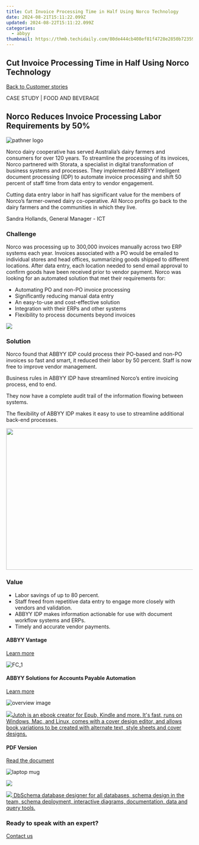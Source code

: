```yaml
---
title: Cut Invoice Processing Time in Half Using Norco Technology
date: 2024-08-21T15:11:22.099Z
updated: 2024-08-22T15:11:22.099Z
categories:
  - abbyy
thumbnail: https://thmb.techidaily.com/80de444cb408ef81f4728e2850b723591d8016d7f4cd61445fe263111407c51f.jpg
---
```


## Cut Invoice Processing Time in Half Using Norco Technology

[Back to Customer stories](https://tools.techidaily.com/abbyy/products/)

CASE STUDY | FOOD AND BEVERAGE

## Norco Reduces Invoice Processing Labor Requirements by 50%

![pathner logo](https://content.abbyy.com/-/media/project/abbyy/abbyy/insights/customer-stories/white-logos/norco-logo-new_white.png?h=71&iar=0&w=121)

Norco dairy cooperative has served Australia’s dairy farmers and consumers for over 120 years. To streamline the processing of its invoices, Norco partnered with Storata, a specialist in digital transformation of business systems and processes. They implemented ABBYY intelligent document processing (IDP) to automate invoice processing and shift 50 percent of staff time from data entry to vendor engagement.

Cutting data entry labor in half has significant value for the members of Norco’s farmer-owned dairy co-operative. All Norco profits go back to the dairy farmers and the communities in which they live.

Sandra Hollands, General Manager - ICT

### Challenge

Norco was processing up to 300,000 invoices manually across two ERP systems each year. Invoices associated with a PO would be emailed to individual stores and head offices, summarizing goods shipped to different locations. After data entry, each location needed to send email approval to confirm goods have been received prior to vendor payment. Norco was looking for an automated solution that met their requirements for:

* Automating PO and non-PO invoice processing
* Significantly reducing manual data entry
* An easy-to-use and cost-effective solution
* Integration with their ERPs and other systems
* Flexibility to process documents beyond invoices

<!-- affiliate ads begin -->
<a href="https://store.nero.com/order/checkout.php?PRODS=42296855&QTY=1&AFFILIATE=108875&CART=1"><img src="http://cdnwww.nero.com/nero-com-wAssets/img/banners/2023/recode/Nero_Recode_Screen_2.png" border="0"></a>
<!-- affiliate ads end -->
### Solution

Norco found that ABBYY IDP could process their PO-based and non-PO invoices so fast and smart, it reduced their labor by 50 percent. Staff is now free to improve vendor management.

Business rules in ABBYY IDP have streamlined Norco’s entire invoicing process, end to end.

They now have a complete audit trail of the information flowing between systems.

The flexibility of ABBYY IDP makes it easy to use to streamline additional back-end processes. 

<!-- affiliate ads begin -->
<a href="https://ship7com.pxf.io/c/5597632/1509856/17634" target="_top" id="1509856"><img src="//a.impactradius-go.com/display-ad/17634-1509856" border="0" alt="" width="730" height="383"/></a>
<!-- affiliate ads end -->
### Value

* Labor savings of up to 80 percent.
* Staff freed from repetitive data entry to engage more closely with vendors and validation.
* ABBYY IDP makes information actionable for use with document workflow systems and ERPs.
* Timely and accurate vendor payments.

#### ABBYY Vantage

[Learn more](https://tools.techidaily.com/abbyy/products/)

![FC_1](https://content.abbyy.com/-/media/project/abbyy/abbyy/products/flexicapture/fc_1.jpg?h=392&iar=0&w=696)

<!-- affiliate ads begin -->

<!-- affiliate ads end -->
#### ABBYY Solutions for Accounts Payable Automation

[Learn more](https://tools.techidaily.com/abbyy/products/)

![overview image](https://content.abbyy.com/-/media/project/abbyy/abbyy/solutions/ap-automation/overview-image.jpg?h=800&iar=0&w=1392)

<!-- affiliate ads begin -->
<a href="https://secure.2checkout.com/order/checkout.php?PRODS=4694919&QTY=1&AFFILIATE=108875&CART=1"><img src="https://secure.avangate.com/images/merchant/bccefcc1b1eee9eca3ae4f5c1a281482/products/jutoh-logo-1200x1600.jpg" border="0">Jutoh is an ebook creator for Epub, Kindle and more. It's fast, runs on Windows, Mac, and Linux, comes with a cover design editor, and allows book variations to be created with alternate text, style sheets and cover designs. </a>
<!-- affiliate ads end -->
#### PDF Version

[Read the document](https://content.abbyy.com/-/media/Project/Abbyy/Abbyy/Insights/Customer-Stories/PDFs/norco-case-study-intelligent-document-processing-en.pdf)

![laptop mug](https://content.abbyy.com/-/media/project/abbyy/abbyy/company/newsroom/news-images/laptop-mug.jpg?h=836&iar=0&w=1486)

<!-- affiliate ads begin -->
<a href="https://secure.2checkout.com/order/checkout.php?PRODS=3851655&QTY=1&AFFILIATE=108875&CART=1"><img src="http://www.aiseesoft.com/avangate/30p/banner.jpg" border="0"></a>
<!-- affiliate ads end -->
<!-- affiliate ads begin -->
<a href="https://shop.dbschema.com/order/checkout.php?PRODS=19867419&QTY=1&AFFILIATE=108875&CART=1"> <img src="https://secure.avangate.com/images/merchant/176b22bab4e94a28619ca2433b2ef241/products/1_icon256.png" border="0">
DbSchema database designer for all databases, schema design in the team, schema deployment, interactive diagrams, documentation, data and query tools. </a>
<!-- affiliate ads end -->
### Ready to speak with an expert?

[Contact us](https://tools.techidaily.com/abbyy/products/)

<ins class="adsbygoogle"
     style="display:block"
     data-ad-format="autorelaxed"
     data-ad-client="ca-pub-7571918770474297"
     data-ad-slot="1223367746"></ins>



<ins class="adsbygoogle"
     style="display:block"
     data-ad-client="ca-pub-7571918770474297"
     data-ad-slot="8358498916"
     data-ad-format="auto"
     data-full-width-responsive="true"></ins>
